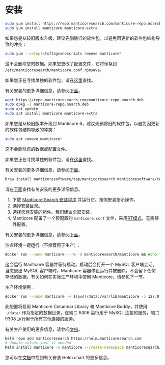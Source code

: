 # 安装

<!-- example installation expanded -->

<!-- request RHEL, Centos, Alma, Amazon, Oracle -->

``` bash
sudo yum install https://repo.manticoresearch.com/manticore-repo.noarch.rpm
sudo yum install manticore manticore-extra
```

如果您是从较旧版本升级，建议先删除旧的软件包，以避免因更新的软件包结构导致的冲突：
```bash
sudo yum --setopt=tsflags=noscripts remove manticore*
```
这不会删除您的数据。如果您更改了配置文件，它将保存到 `/etc/manticoresearch/manticore.conf.rpmsave`。

如果您正在寻找单独的软件包，请在[这里](https://manticoresearch.com/install/#separate-packages)查找。

有关安装的更多详细信息，请参阅[下面](../Installation/RHEL_and_Centos.md)。

<!-- request Debian, Ubuntu, Mint -->

``` bash
wget https://repo.manticoresearch.com/manticore-repo.noarch.deb
sudo dpkg -i manticore-repo.noarch.deb
sudo apt update
sudo apt install manticore manticore-extra
```

如果您是从较旧版本升级到 Manticore 6，建议先删除旧的软件包，以避免因更新的软件包结构导致的冲突：
```bash
sudo apt remove manticore*
```
这不会删除您的数据或配置文件。

如果您正在寻找单独的软件包，请在[这里](https://manticoresearch.com/install/#separate-packages)查找。

有关安装的更多详细信息，请参阅[下面](../Installation/Debian_and_Ubuntu.md)。

<!-- request MacOS -->

``` bash
brew install manticoresoftware/tap/manticoresearch manticoresoftware/tap/manticore-extra
```

请在[下面](../Installation/MacOS.md)查找有关安装的更多详细信息。

<!-- request Windows -->

1. 下载 [Manticore Search 安装程序](https://repo.manticoresearch.com/repository/manticoresearch_windows/release/x64/manticore-6.0.4-230314-1a3a4ea82-x64.exe) 并运行它。按照安装指示操作。
2. 选择安装目录。
3. 选择您想安装的组件。我们建议全部安装。
4. Manticore 配备了一个预配置的 `manticore.conf` 文件，采用[RT模式](https://manual.manticoresearch.com/Read_this_first.md#Real-time-mode-vs-plain-mode)。无需额外配置。

有关安装的更多详细信息，请参阅[下面](../Installation/Windows.md#Installing-Manticore-on-Windows)。

<!-- request Docker -->

沙盒环境一键运行（不推荐用于生产）：
``` bash
docker run --name manticore --rm -d manticoresearch/manticore && echo "Waiting for Manticore docker to start. Consider mapping the data_dir to make it start faster next time" && until docker logs manticore 2>&1 | grep -q "accepting connections"; do sleep 1; echo -n .; done && echo && docker exec -it manticore mysql && docker stop manticore
```

这会运行 Manticore 容器并等待启动。启动后会打开一个 MySQL 客户端会话。当您退出 MySQL 客户端时，Manticore 容器停止运行并被删除，不会留下任何存储的数据。有关如何在实际生产环境中使用 Manticore，请参见下一节。

生产环境使用：
``` bash
docker run --name manticore -v $(pwd)/data:/var/lib/manticore -p 127.0.0.1:9306:9306 -p 127.0.0.1:9308:9308 -d manticoresearch/manticore
```

此配置将启用 Manticore Columnar Library 和 Manticore Buddy，并使用 `./data/` 作为指定的数据目录，在端口 9306 运行用于 MySQL 连接的服务，端口 9308 运行用于所有其他连接的服务。

有关生产使用的更多信息，请参阅[文档](https://github.com/manticoresoftware/docker#production-use)。

<!-- request Kubernetes -->

``` bash
helm repo add manticoresearch https://helm.manticoresearch.com
# Update values.yaml if needed
helm install manticore -n manticore --create-namespace manticoresearch/manticoresearch
```

您可以在[文档](https://github.com/manticoresoftware/manticoresearch-helm#installation)中找到有关安装 Helm chart 的更多信息。

<!-- end -->

<!-- proofread -->

